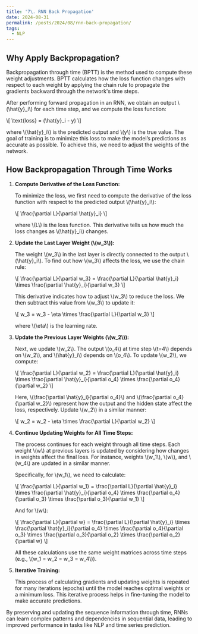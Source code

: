 ```yaml
---
title: '7\. RNN Back Propagation'
date: 2024-08-31
permalink: /posts/2024/08/rnn-back-propagation/
tags:
  - NLP
---
```


## Why Apply Backpropagation?

Backpropagation through time (BPTT) is the method used to compute these weight adjustments. BPTT calculates how the loss function changes with respect to each weight by applying the chain rule to propagate the gradients backward through the network's time steps.

After performing forward propagation in an RNN, we obtain an output \\(\hat{y}_i\\) for each time step, and we compute the loss function:

\\[ \text{loss} = (\hat{y}_i - y) \\]

where \\(\hat{y}_i\\) is the predicted output and \\(y\\) is the true value. The goal of training is to minimize this loss to make the model’s predictions as accurate as possible. To achieve this, we need to adjust the weights of the network.

## How Backpropagation Through Time Works

1. **Compute Derivative of the Loss Function:**

   To minimize the loss, we first need to compute the derivative of the loss function with respect to the predicted output \\(\hat{y}_i\\):

   \\[ \frac{\partial L}{\partial \hat{y}_i} \\]

   where \\(L\\) is the loss function. This derivative tells us how much the loss changes as \\(\hat{y}_i\\) changes.

2. **Update the Last Layer Weight (\\(w_3\\)):**

   The weight \\(w_3\\) in the last layer is directly connected to the output \\(\hat{y}_i\\). To find out how \\(w_3\\) affects the loss, we use the chain rule:

   \\[ \frac{\partial L}{\partial w_3} = \frac{\partial L}{\partial \hat{y}_i} \times \frac{\partial \hat{y}_i}{\partial w_3} \\]

   This derivative indicates how to adjust \\(w_3\\) to reduce the loss. We then subtract this value from \\(w_3\\) to update it:

   \\[ w_3 = w_3 - \eta \times \frac{\partial L}{\partial w_3} \\]

   where \\(\eta\\) is the learning rate.

3. **Update the Previous Layer Weights (\\(w_2\\)):**

   Next, we update \\(w_2\\). The output \\(o_4\\) at time step \\(t=4\\) depends on \\(w_2\\), and \\(\hat{y}_i\\) depends on \\(o_4\\). To update \\(w_2\\), we compute:

   \\[ \frac{\partial L}{\partial w_2} = \frac{\partial L}{\partial \hat{y}_i} \times \frac{\partial \hat{y}_i}{\partial o_4} \times \frac{\partial o_4}{\partial w_2} \\]

   Here, \\(\frac{\partial \hat{y}_i}{\partial o_4}\\) and \\(\frac{\partial o_4}{\\partial w_2}\\) represent how the output and the hidden state affect the loss, respectively. Update \\(w_2\\) in a similar manner:

   \\[ w_2 = w_2 - \eta \times \frac{\partial L}{\partial w_2} \\]

4. **Continue Updating Weights for All Time Steps:**

   The process continues for each weight through all time steps. Each weight \\(w\\) at previous layers is updated by considering how changes in weights affect the final loss. For instance, weights \\(w_1\\), \\(w\\), and \\(w_4\\) are updated in a similar manner.

   Specifically, for \\(w_1\\), we need to calculate:

   \\[ \frac{\partial L}{\partial w_1} = \frac{\partial L}{\partial \hat{y}_i} \times \frac{\partial \hat{y}_i}{\partial o_4} \times \frac{\partial o_4}{\partial o_3} \times \frac{\partial o_3}{\partial w_1} \\]

   And for \\(w\\):

   \\[ \frac{\partial L}{\partial w} = \frac{\partial L}{\partial \hat{y}_i} \times \frac{\partial \hat{y}_i}{\partial o_4} \times \frac{\partial o_4}{\partial o_3} \times \frac{\partial o_3}{\partial o_2} \times \frac{\partial o_2}{\partial w} \\]

   All these calculations use the same weight matrices across time steps (e.g., \\(w_1 = w_2 = w_3 = w_4\\)).

5. **Iterative Training:**

   This process of calculating gradients and updating weights is repeated for many iterations (epochs) until the model reaches optimal weights or a minimum loss. This iterative process helps in fine-tuning the model to make accurate predictions.

By preserving and updating the sequence information through time, RNNs can learn complex patterns and dependencies in sequential data, leading to improved performance in tasks like NLP and time series prediction.

